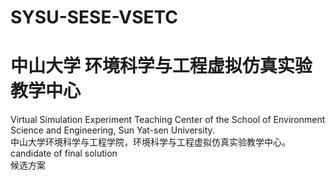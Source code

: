 # SYSU-SESE-VSETC
# 中山大学 环境科学与工程虚拟仿真实验教学中心
Virtual Simulation Experiment Teaching Center of the School of Environment Science and Engineering, Sun Yat-sen University.  
中山大学环境科学与工程学院，环境科学与工程虚拟仿真实验教学中心。    
candidate of final solution  
候选方案
